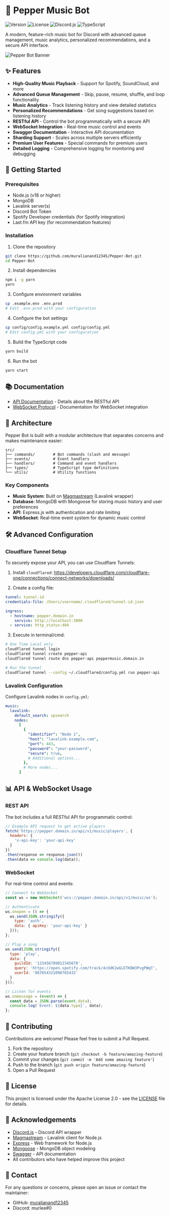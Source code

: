 # 🎵 Pepper Music Bot

![Version](https://img.shields.io/badge/version-4.10.1-blue)
![License](https://img.shields.io/badge/license-Apache%202.0-green)
![Discord.js](https://img.shields.io/badge/discord.js-v14-7289da)
![TypeScript](https://img.shields.io/badge/typescript-v5.2.2-blue)

A modern, feature-rich music bot for Discord with advanced queue management, music analytics, personalized recommendations, and a secure API interface.

![Pepper Bot Banner](https://images-ext-1.discordapp.net/external/2gT4PoVob9xz18PqYFy__v34bJDXlCjyx-L_anpKAUI/%3Furl%3Dhttps%253A%252F%252F1401372451-files.gitbook.io%252F%257E%252Ffiles%252Fv0%252Fb%252Fgitbook-x-prod.appspot.com%252Fo%252Fspaces%25252FbVBhQoZcw8F4L1D8Cxry%25252Fsocialpreview%25252FwrXaqBE6Ipo7kCICpatB%25252Fimage.png%253Falt%253Dmedia%2526token%253D5b7eb3aa-a107-4d1f-9c71-bb9a0ad87cad%26width%3D1200%26height%3D630%26sign%3Dbce4f03f%26sv%3D2/https/docs-pepper.mrbotz.com/~gitbook/image?format=webp&width=1232&height=806)

## ✨ Features

- **High-Quality Music Playback** - Support for Spotify, SoundCloud, and more
- **Advanced Queue Management** - Skip, pause, resume, shuffle, and loop functionality
- **Music Analytics** - Track listening history and view detailed statistics
- **Personalized Recommendations** - Get song suggestions based on listening history
- **RESTful API** - Control the bot programmatically with a secure API
- **WebSocket Integration** - Real-time music control and events
- **Swagger Documentation** - Interactive API documentation
- **Sharding Support** - Scales across multiple servers efficiently
- **Premium User Features** - Special commands for premium users
- **Detailed Logging** - Comprehensive logging for monitoring and debugging

## 🚀 Getting Started

### Prerequisites

- Node.js (v18 or higher)
- MongoDB
- Lavalink server(s)
- Discord Bot Token
- Spotify Developer credentials (for Spotify integration)
- Last.fm API key (for recommendation features)

### Installation

1. Clone the repository
```bash
git clone https://github.com/muralianand12345/Pepper-Bot.git
cd Pepper-Bot
```

2. Install dependencies
```bash
npm i -g yarn
yarn
```

3. Configure environment variables
```bash
cp .example.env .env.prod
# Edit .env.prod with your configuration
```

4. Configure the bot settings
```bash
cp config/config.example.yml config/config.yml
# Edit config.yml with your configuration
```

5. Build the TypeScript code
```bash
yarn build
```

6. Run the bot
```bash
yarn start
```

## 📚 Documentation

- [API Documentation](./src/events/client/api/README.md) - Details about the RESTful API
- [WebSocket Protocol](./static/README.md) - Documentation for WebSocket integration

## 🧩 Architecture

Pepper Bot is built with a modular architecture that separates concerns and makes maintenance easier:

```
src/
├── commands/        # Bot commands (slash and message)
├── events/          # Event handlers
├── handlers/        # Command and event handlers
├── types/           # TypeScript type definitions
└── utils/           # Utility functions
```

### Key Components

- **Music System**: Built on [Magmastream](https://github.com/Magmastream-NPM/magmastream) (Lavalink wrapper)
- **Database**: MongoDB with Mongoose for storing music history and user preferences
- **API**: Express.js with authentication and rate limiting
- **WebSocket**: Real-time event system for dynamic music control

## 🛠️ Advanced Configuration

### Cloudflare Tunnel Setup

To securely expose your API, you can use Cloudflare Tunnels:

1. Install `cloudflared`: https://developers.cloudflare.com/cloudflare-one/connections/connect-networks/downloads/

2. Create a config file:
```yml
tunnel: tunnel-id
credentials-file: /Users/username/.cloudflared/tunnel-id.json

ingress:
  - hostname: pepper.domain.in
    service: http://localhost:3000
  - service: http_status:404
```

3. Execute in terminal/cmd:
```bash
# One Time Local only
cloudflared tunnel login
cloudflared tunnel create pepper-api
cloudflared tunnel route dns pepper-api peppermusic.domain.in

# Run the tunnel
cloudflared tunnel --config ~/.cloudflared/config.yml run pepper-api
```

### Lavalink Configuration

Configure Lavalink nodes in `config.yml`:

```yml
music:
  lavalink:
    default_search: spsearch
    nodes:
      [
        {
          "identifier": "Node 1",
          "host": "lavalink.example.com",
          "port": 443,
          "password": "your-password",
          "secure": true,
          # Additional options...
        },
        # More nodes...
      ]
```

## 📊 API & WebSocket Usage

### REST API

The bot includes a full RESTful API for programmatic control:

```javascript
// Example API request to get active players
fetch('https://pepper.domain.in/api/v1/music/players', {
  headers: {
    'x-api-key': 'your-api-key'
  }
})
.then(response => response.json())
.then(data => console.log(data));
```

### WebSocket

For real-time control and events:

```javascript
// Connect to WebSocket
const ws = new WebSocket('wss://pepper.domain.in/api/v1/music/ws');

// Authenticate
ws.onopen = () => {
  ws.send(JSON.stringify({
    type: 'auth',
    data: { apiKey: 'your-api-key' }
  }));
};

// Play a song
ws.send(JSON.stringify({
  type: 'play',
  data: {
    guildId: '123456789012345678',
    query: 'https://open.spotify.com/track/4cOdK2wGLETKBW3PvgPWqT',
    userId: '987654321098765432'
  }
}));

// Listen for events
ws.onmessage = (event) => {
  const data = JSON.parse(event.data);
  console.log(`Event: ${data.type}`, data);
};
```

## 🤝 Contributing

Contributions are welcome! Please feel free to submit a Pull Request.

1. Fork the repository
2. Create your feature branch (`git checkout -b feature/amazing-feature`)
3. Commit your changes (`git commit -m 'Add some amazing feature'`)
4. Push to the branch (`git push origin feature/amazing-feature`)
5. Open a Pull Request

## 📄 License

This project is licensed under the Apache License 2.0 - see the [LICENSE](./LICENSE) file for details.

## 🙏 Acknowledgements

- [Discord.js](https://discord.js.org/) - Discord API wrapper
- [Magmastream](https://github.com/Magmastream-NPM/magmastream) - Lavalink client for Node.js
- [Express](https://expressjs.com/) - Web framework for Node.js
- [Mongoose](https://mongoosejs.com/) - MongoDB object modeling
- [Swagger](https://swagger.io/) - API documentation
- All contributors who have helped improve this project

## 📧 Contact

For any questions or concerns, please open an issue or contact the maintainer:

- GitHub: [muralianand12345](https://github.com/muralianand12345)
- Discord: murlee#0